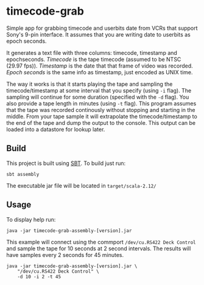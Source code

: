# timecode-grab

Simple app for grabbing timecode and userbits date from VCRs that support Sony's 9-pin interface. It assumes that you are writing date to userbits as epoch seconds. 

It generates a text file with three columns: timecode, timestamp and epochseconds. _Timecode_ is the tape timecode (assumed to be NTSC (29.97 fps)). _Timestamp_ is the date that that frame of video was recorded. _Epoch seconds_ is the same info as timestamp, just encoded as UNIX time. 

The way it works is that it starts playing the tape and sampling the timecode/timestamp at some interval that you specify (using `-i` flag). The sampling will continue for some duration (specified with the `-d` flag). You also provide a tape length in minutes (using `-t` flag). This program assumes that the tape was recorded continously without stopping and starting in the middle. From your tape sample it will extrapolate the timecode/timestamp to the end of the tape and dump the output to the console. This output can be loaded into a datastore for lookup later.

## Build

This project is built using [SBT](http://www.scala-sbt.org/). To build just run:

`sbt assembly`

The executable jar file will be located in `target/scala-2.12/`

## Usage

To display help run:

`java -jar timecode-grab-assembly-[version].jar`

This example will connect using the commport `/dev/cu.RS422 Deck Control` and sample the tape for 10 seconds at 2 second intervals. The results will have samples every 2 seconds for 45 minutes.

```
java -jar timecode-grab-assembly-[version].jar \
    "/dev/cu.RS422 Deck Control" \
    -d 10 -i 2 -t 45
```



